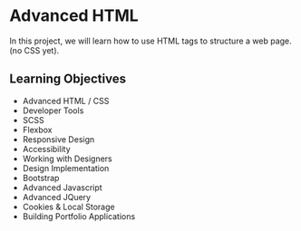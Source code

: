 # **Advanced HTML**
In this project,  we will  learn how to use HTML tags to structure a web page.
(no CSS yet).

## Learning Objectives
-   Advanced HTML / CSS
   -   Developer Tools
   -   SCSS
   -   Flexbox
   -   Responsive Design
   -   Accessibility
   -   Working with Designers
   -   Design Implementation
   -   Bootstrap
   -   Advanced Javascript
   -   Advanced JQuery
   -   Cookies & Local Storage
   -   Building Portfolio Applications
